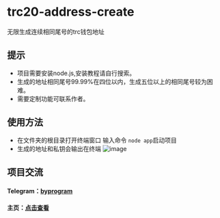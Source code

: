 # trc20-address-create
无限生成连续相同尾号的trc钱包地址
## 提示
- 项目需要安装node.js,安装教程请自行搜索。
- 生成的地址相同尾号99.99%在四位以内，生成五位以上的相同尾号较为困难。
- 需要定制功能可联系作者。
## 使用方法
- 在文件夹的根目录打开终端窗口 输入命令 `node app`启动项目
- 生成的地址和私钥会输出在终端
![image](https://user-images.githubusercontent.com/121013897/211105377-a6aa2147-2922-48cc-8800-2ecfb8f7cd76.png)

## 项目交流
#### Telegram：[byprogram](https://t.me/byprogram)
#### 主页：[点击查看](https://www.byprogram.xyz/)
